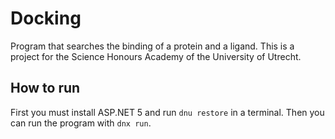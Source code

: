 Docking
=======
Program that searches the binding of a protein and a ligand. This is a project for the Science Honours Academy of the University of Utrecht.

How to run
----------
First you must install ASP.NET 5 and run `dnu restore` in a terminal. Then you can run the program with `dnx run`.
